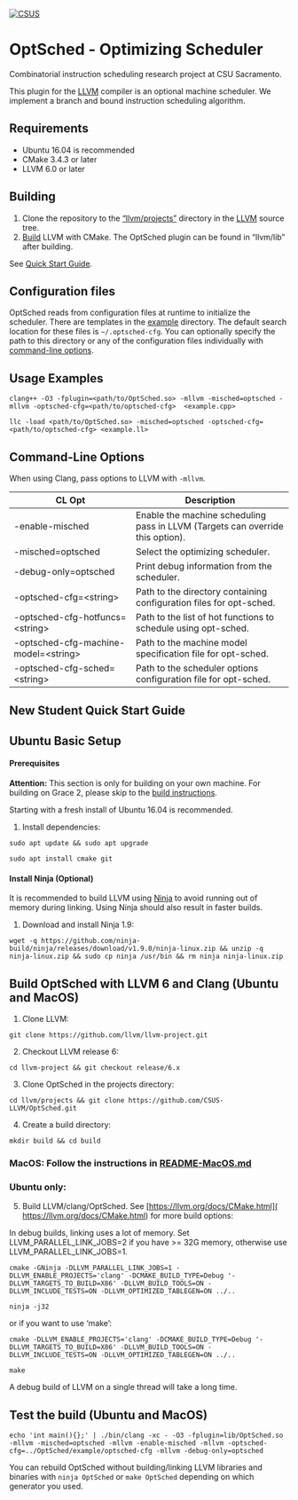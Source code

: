 [![CSUS](http://www.csus.edu/Brand/assets/Logos/Core/Primary/Stacked/Primary_Stacked_3_Color_wht_hndTN.png)](http://www.csus.edu/)

# OptSched - Optimizing Scheduler
Combinatorial instruction scheduling research project at CSU Sacramento.

This plugin for the [LLVM](https://llvm.org/) compiler is an optional machine scheduler. We implement a branch and bound instruction scheduling algorithm.

## Requirements

- Ubuntu 16.04 is recommended
- CMake 3.4.3 or later
- LLVM 6.0 or later

## Building

1. Clone the repository to the [“llvm/projects”](https://github.com/llvm/llvm-project/tree/master/llvm/projects) directory in the [LLVM](https://llvm.org/) source tree.
2. [Build](https://llvm.org/docs/CMake.html) LLVM with CMake. The OptSched plugin can be found in “llvm/lib” after building.

See [Quick Start Guide](#New-Student-Quick-Start-Guide).

## Configuration files

OptSched reads from configuration files at runtime to initialize the scheduler. There are templates in the [example](https://github.com/OptSched/OptSched/tree/master/example/optsched-cfg) directory. The default search location for these files is ```~/.optsched-cfg```. You can optionally specify the path to this directory or any of the configuration files individually with [command-line options](#Command-Line-Options).

## Usage Examples

`clang++ -O3 -fplugin=<path/to/OptSched.so> -mllvm -misched=optsched -mllvm -optsched-cfg=<path/to/optsched-cfg>  <example.cpp>`
  
`llc -load <path/to/OptSched.so> -misched=optsched -optsched-cfg=<path/to/optsched-cfg> <example.ll>`
  
## Command-Line Options

When using Clang, pass options to LLVM with `-mllvm`.

| CL Opt | Description |
| ------ | ----------- |
| -enable-misched | Enable the machine scheduling pass in LLVM (Targets can override this option). |
| -misched=optsched | Select the optimizing scheduler. |
| -debug-only=optsched | Print debug information from the scheduler. |
| -optsched-cfg=\<string\> | Path to the directory containing configuration files for opt-sched. |
| -optsched-cfg-hotfuncs=\<string\> | Path to the list of hot functions to schedule using opt-sched. |
| -optsched-cfg-machine-model=\<string\> | Path to the machine model specification file for opt-sched. |
| -optsched-cfg-sched=\<string\> | Path to the scheduler options configuration file for opt-sched. |

## New Student Quick Start Guide

## Ubuntu Basic Setup

#### Prerequisites

**Attention:** This section is only for building on your own machine. For building on Grace 2,
please skip to the [build instructions](#build-optsched-with-llvm-6-and-clang-ubuntu-and-macos).

Starting with a fresh install of Ubuntu 16.04 is recommended.

1. Install dependencies:

`sudo apt update && sudo apt upgrade`

`sudo apt install cmake git`

#### Install Ninja (Optional)

It is recommended to build LLVM using [Ninja](https://ninja-build.org/) to avoid running out of memory during linking. Using Ninja should also result in faster builds.

1. Download and install Ninja 1.9:

`wget -q https://github.com/ninja-build/ninja/releases/download/v1.9.0/ninja-linux.zip && unzip -q ninja-linux.zip && sudo cp ninja /usr/bin && rm ninja ninja-linux.zip`

## Build OptSched with LLVM 6 and Clang (Ubuntu and MacOS)

1. Clone LLVM:

`git clone https://github.com/llvm/llvm-project.git`

2. Checkout LLVM release 6:

`cd llvm-project && git checkout release/6.x` 

3. Clone OptSched in the projects directory:

`cd llvm/projects && git clone https://github.com/CSUS-LLVM/OptSched.git`

4. Create a build directory:

`mkdir build && cd build`

### MacOS: Follow the instructions in [README-MacOS.md]

### Ubuntu only:

5. Build LLVM/clang/OptSched. See [https://llvm.org/docs/CMake.html]( https://llvm.org/docs/CMake.html) for more build options:

In debug builds, linking uses a lot of memory. Set LLVM_PARALLEL_LINK_JOBS=2 if you have >= 32G memory, otherwise use LLVM_PARALLEL_LINK_JOBS=1.

`cmake -GNinja -DLLVM_PARALLEL_LINK_JOBS=1 -DLLVM_ENABLE_PROJECTS='clang' -DCMAKE_BUILD_TYPE=Debug '-DLLVM_TARGETS_TO_BUILD=X86' -DLLVM_BUILD_TOOLS=ON -DLLVM_INCLUDE_TESTS=ON -DLLVM_OPTIMIZED_TABLEGEN=ON ../..` 

`ninja -j32`

or if you want to use ‘make’:

`cmake -DLLVM_ENABLE_PROJECTS='clang' -DCMAKE_BUILD_TYPE=Debug '-DLLVM_TARGETS_TO_BUILD=X86' -DLLVM_BUILD_TOOLS=ON -DLLVM_INCLUDE_TESTS=ON -DLLVM_OPTIMIZED_TABLEGEN=ON ../..`

`make`

A debug build of LLVM on a single thread will take a long time.

## Test the build (Ubuntu and MacOS)

`echo 'int main(){};' | ./bin/clang -xc - -O3 -fplugin=lib/OptSched.so -mllvm -misched=optsched -mllvm -enable-misched -mllvm -optsched-cfg=../OptSched/example/optsched-cfg -mllvm -debug-only=optsched`

You can rebuild OptSched without building/linking LLVM libraries and binaries with `ninja OptSched` or `make OptSched` depending on which generator you used.

[README-MacOS.md]: README-MacOS.md

